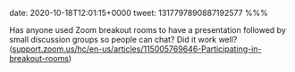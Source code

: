 date: 2020-10-18T12:01:15+0000
tweet: 1317797890887192577
%%%

Has anyone used Zoom breakout rooms to have a presentation followed by small discussion groups so people can chat? Did it work well? ([support.zoom.us/hc/en-us/articles/115005769646-Participating-in-breakout-rooms](https://support.zoom.us/hc/en-us/articles/115005769646-Participating-in-breakout-rooms))
